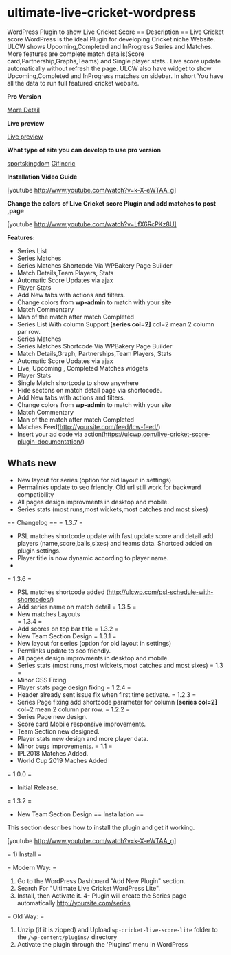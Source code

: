 # ultimate-live-cricket-wordpress
WordPress Plugin to show Live Cricket Score 
== Description ==
Live Cricket score WordPress is the ideal Plugin for developing Cricket niche Website. ULCW shows Upcoming,Completed and InProgress Series and Matches. More features are complete match details(Score card,Partnership,Graphs,Teams) and Single player stats.. Live score update automatically without refresh the page. ULCW also have widget to show  Upcoming,Completed and InProgress matches on sidebar. In short You have all the data to run full featured cricket website.


**Pro Version**

[More Detail](http://ulcwp.com/)

**Live preview**

[Live preview](https://gifincric.com)

**What type of site you can develop to use pro version**

[sportskingdom](https://www.sportskindom.com/)
[Gifincric](https://gifincric.com)


**Installation Video Guide**

[youtube http://www.youtube.com/watch?v=k-X-eWTAA_g]

**Change the colors of Live Cricket score Plugin and add matches to post ,page**

[youtube http://www.youtube.com/watch?v=LfX6RcPKz8U]

**Features:**

*  Series List
*  Series Matches
*  Series Matches Shortcode Via WPBakery Page Builder
*  Match Details,Team Players, Stats
*  Automatic Score Updates via ajax
*  Player Stats
*  Add New tabs with actions and filters.
*  Change colors from **wp-admin** to match with your site
*  Match Commentary
*  Man of the match after match Completed
*  Series List With column Support **[series col=2]** col=2 mean 2 column par row.
*  Series Matches
*  Series Matches Shortcode Via WPBakery Page Builder
*  Match Details,Graph, Partnerships,Team Players, Stats
*  Automatic Score Updates via ajax
*  Live, Upcoming , Completed Matches widgets
*  Player Stats
*  Single Match shortcode to show anywhere
*  Hide sectons on match detail page via shortocode.
*  Add New tabs with actions and filters.
*  Change colors from **wp-admin** to match with your site
*  Match Commentary
*  Man of the match after match Completed
*  Matches Feed(http://yoursite.com/feed/lcw-feed/)
*  Insert your ad code via action(https://ulcwp.com/live-cricket-score-plugin-documentation/)


## Whats new
* New layout for series (option for old layout in settings)
* Permalinks update to seo friendly. Old url still work for backward compatibility
* All pages design improvments in desktop and mobile.
* Series stats (most runs,most wickets,most catches and most sixes)

== Changelog ==
= 1.3.7 =
* PSL matches shortcode update with fast update score and detail add players (name,score,balls,sixes) and teams data. Shortced added on plugin settings.
* Player title is now dynamic according to player name.
* 
= 1.3.6 =
* PSL matches shortcode added (http://ulcwp.com/psl-schedule-with-shortcodes/)
* Add series name on match detail
= 1.3.5 =
* New matches Layouts  
= 1.3.4 =
* Add scores on top bar title 
= 1.3.2 =
* New Team Section Design
= 1.3.1 =
* New layout for series (option for old layout in settings)
* Permlinks update to seo friendly.
* All pages design improvments in desktop and mobile.
* Series stats (most runs,most wickets,most catches and most sixes)
= 1.3 =
* Minor CSS Fixing
* Player stats page design fixing
= 1.2.4 =
* Header already sent issue fix when first time activate.
= 1.2.3 =
* Series Page fixing add shortcode parameter for column **[series col=2]** col=2 mean 2 column par row.
= 1.2.2 =
* Series Page new design.
* Score card Mobile responsive improvements.
* Team Section new designed.
* Player stats new design and more player data.
* Minor bugs improvements.
= 1.1 =
* IPL2018 Matches Added.
* World Cup 2019 Maches Added

= 1.0.0 =
* Initial Release.

= 1.3.2 =
* New Team Section Design
== Installation ==

This section describes how to install the plugin and get it working.

[youtube http://www.youtube.com/watch?v=k-X-eWTAA_g]

= 1) Install =

= Modern Way: =
1. Go to the WordPress Dashboard "Add New Plugin" section.
2. Search For "Ultimate Live Cricket WordPress Lite". 
3. Install, then Activate it.
4- Plugin will create the Series page automatically http://yoursite.com/series


= Old Way: =
1. Unzip (if it is zipped) and Upload `wp-cricket-live-score-lite` folder to the `/wp-content/plugins/` directory
2. Activate the plugin through the 'Plugins' menu in WordPress
